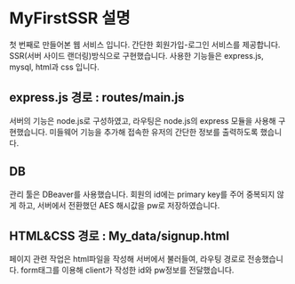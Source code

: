# MyFirstSSR 설명

첫 번째로 만들어본 웹 서비스 입니다. 간단한 회원가입-로그인 서비스를 제공합니다. SSR(서버 사이드 랜더링)방식으로 구현했습니다.
사용한 기능들은 express.js, mysql, html과 css 입니다.


## express.js   경로 : routes/main.js

서버의 기능은 node.js로 구성하였고, 라우팅은 node.js의 express 모듈을 사용해 구현했습니다. 
미들웨어 기능을 추가해 접속한 유저의 간단한 정보를 출력하도록 했습니다.

## DB
관리 툴은 DBeaver를 사용했습니다. 회원의 id에는 primary key를 주어 중복되지 않게 하고, 서버에서 전환했던 AES 해시값을 pw로 저장하였습니다.

## HTML&CSS    경로 : My_data/signup.html
페이지 관련 작업은 html파일을 작성해 서버에서 불러들여, 라우팅 경로로 전송했습니다.
form태그를 이용해 client가 작성한 id와 pw정보를 전달했습니다.






 

 
